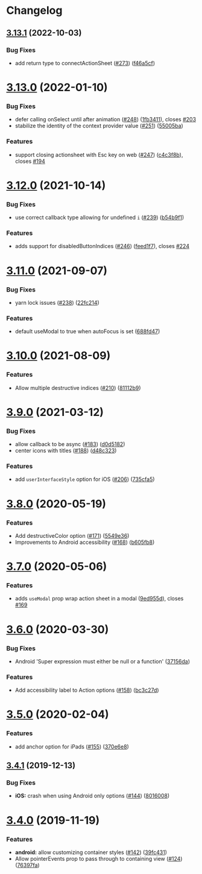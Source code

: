 # Changelog

## [3.13.1](https://github.com/expo/react-native-action-sheet/compare/v3.13.0...v3.13.1) (2022-10-03)


### Bug Fixes

* add return type to connectActionSheet ([#273](https://github.com/expo/react-native-action-sheet/issues/273)) ([f46a5cf](https://github.com/expo/react-native-action-sheet/commit/f46a5cfc473807478c558a733c8adb1440941017))

# [3.13.0](https://github.com/expo/react-native-action-sheet/compare/v3.12.0...v3.13.0) (2022-01-10)


### Bug Fixes

* defer calling onSelect until after animation ([#248](https://github.com/expo/react-native-action-sheet/issues/248)) ([1fb3411](https://github.com/expo/react-native-action-sheet/commit/1fb3411f575b4fa1cb762a804fc38cf3e2a5c73b)), closes [#203](https://github.com/expo/react-native-action-sheet/issues/203)
* stabilize the identity of the context provider value ([#251](https://github.com/expo/react-native-action-sheet/issues/251)) ([55005ba](https://github.com/expo/react-native-action-sheet/commit/55005ba0fb4bc6aff546390cf324619bf2e0ed2a))


### Features

* support closing actionsheet with Esc key on web ([#247](https://github.com/expo/react-native-action-sheet/issues/247)) ([c4c3f8b](https://github.com/expo/react-native-action-sheet/commit/c4c3f8b873d76ff40daf8d2061d9f43346a3577f)), closes [#194](https://github.com/expo/react-native-action-sheet/issues/194)

# [3.12.0](https://github.com/expo/react-native-action-sheet/compare/v3.11.0...v3.12.0) (2021-10-14)


### Bug Fixes

* use correct callback type allowing for undefined `i` ([#239](https://github.com/expo/react-native-action-sheet/issues/239)) ([b54b9f1](https://github.com/expo/react-native-action-sheet/commit/b54b9f16c251cb2ca5f1bd41ca7cc41b1393c6b3))


### Features

* adds support for disabledButtonIndices ([#246](https://github.com/expo/react-native-action-sheet/issues/246)) ([feed1f7](https://github.com/expo/react-native-action-sheet/commit/feed1f78b4c85855d48c1742fe9f8a67c0604609)), closes [#224](https://github.com/expo/react-native-action-sheet/issues/224)

# [3.11.0](https://github.com/expo/react-native-action-sheet/compare/v3.10.0...v3.11.0) (2021-09-07)


### Bug Fixes

* yarn lock issues ([#238](https://github.com/expo/react-native-action-sheet/issues/238)) ([22fc214](https://github.com/expo/react-native-action-sheet/commit/22fc2144b3ce3b5fc1892eefd86f484dc1af58e9))


### Features

* default useModal to true when autoFocus is set ([688fd47](https://github.com/expo/react-native-action-sheet/commit/688fd47227dab6994b59ed85af622cb04ebed220))

# [3.10.0](https://github.com/expo/react-native-action-sheet/compare/v3.8.0...v3.10.0) (2021-08-09)

### Features
* Allow multiple destructive indices ([#210](https://github.com/expo/react-native-action-sheet/issues/210)) ([81112b9](https://github.com/expo/react-native-action-sheet/commit/81112b9553dc34725e2708b02b64b7a5e5c57509))

# [3.9.0](https://github.com/expo/react-native-action-sheet/compare/v3.8.0...v3.9.0) (2021-03-12)


### Bug Fixes

* allow callback to be async ([#183](https://github.com/expo/react-native-action-sheet/issues/183)) ([d0d5182](https://github.com/expo/react-native-action-sheet/commit/d0d518278028556a80deec3d9b57c332b82ba28d))
* center icons with titles ([#188](https://github.com/expo/react-native-action-sheet/issues/188)) ([d48c323](https://github.com/expo/react-native-action-sheet/commit/d48c323e4563363c8683c427d1803e1ff4cddcb5))


### Features

* add `userInterfaceStyle` option for iOS ([#206](https://github.com/expo/react-native-action-sheet/issues/206)) ([735cfa5](https://github.com/expo/react-native-action-sheet/commit/735cfa54ba1bfd90139671489aca525fdbd59626))

# [3.8.0](https://github.com/expo/react-native-action-sheet/compare/v3.7.0...v3.8.0) (2020-05-19)


### Features

* Add destructiveColor option ([#171](https://github.com/expo/react-native-action-sheet/issues/171)) ([5549e36](https://github.com/expo/react-native-action-sheet/commit/5549e36a92d8afcc0ce2bf6a601e83209b5ce080))
* Improvements to Android accessibility ([#168](https://github.com/expo/react-native-action-sheet/issues/168)) ([b605fb8](https://github.com/expo/react-native-action-sheet/commit/b605fb8a3b6421c244f7f18d934bb5ea0753d461))

# [3.7.0](https://github.com/expo/react-native-action-sheet/compare/v3.6.0...v3.7.0) (2020-05-06)


### Features

* adds `useModal` prop wrap action sheet in a modal ([9ed955d](https://github.com/expo/react-native-action-sheet/commit/9ed955dbba7259cbcf5e31ef3d4ed091ae4a3145)), closes [#169](https://github.com/expo/react-native-action-sheet/issues/169)

# [3.6.0](https://github.com/expo/react-native-action-sheet/compare/v3.5.0...v3.6.0) (2020-03-30)


### Bug Fixes

* Android 'Super expression must either be null or a function' ([37156da](https://github.com/expo/react-native-action-sheet/commit/37156dacf114aa5146da153db9ee00c1aea8eaca))


### Features

* Add accessibility label to Action options ([#158](https://github.com/expo/react-native-action-sheet/issues/158)) ([bc3c27d](https://github.com/expo/react-native-action-sheet/commit/bc3c27d767a5657032b73f70aa1aacfea0481f66))

# [3.5.0](https://github.com/expo/react-native-action-sheet/compare/v3.4.1...v3.5.0) (2020-02-04)


### Features

* add anchor option for iPads ([#155](https://github.com/expo/react-native-action-sheet/issues/155)) ([370e6e8](https://github.com/expo/react-native-action-sheet/commit/370e6e855fbacbfc683cc6ab16304f26c159e6b5))

## [3.4.1](https://github.com/expo/react-native-action-sheet/compare/v3.4.0...v3.4.1) (2019-12-13)


### Bug Fixes

* **iOS:** crash when using Android only options ([#144](https://github.com/expo/react-native-action-sheet/issues/144)) ([8016008](https://github.com/expo/react-native-action-sheet/commit/8016008781cbe418dc03f04a324d5e5ef5bcdaa7))

# [3.4.0](https://github.com/expo/react-native-action-sheet/compare/v3.3.2...v3.4.0) (2019-11-19)


### Features

* **android:** allow customizing container styles ([#142](https://github.com/expo/react-native-action-sheet/issues/142)) ([39fc431](https://github.com/expo/react-native-action-sheet/commit/39fc431c97cb0ec03ab2a8386bd1b836d9f1cd2f))
* Allow pointerEvents prop to pass through to containing view ([#124](https://github.com/expo/react-native-action-sheet/issues/124)) ([76397fa](https://github.com/expo/react-native-action-sheet/commit/76397fa7c4bff7318780ac72600156d753fad3f0))
